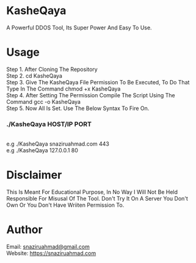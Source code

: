 # KasheQaya
A Powerful DDOS Tool, Its Super Power And Easy To Use.

# Usage
Step 1.   After Cloning The Repository <br />
Step 2.   cd KasheQaya <br />
Step 3.   Give The KasheQaya File Permission To Be Executed, To Do That Type In The Command chmod +x KasheQaya <br />
Step 4.   After Setting The Permission Compile The Script Using The Command gcc -o KasheQaya <br />
Step 5.   Now All Is Set. Use The Below Syntax To Fire On. <br />

  <h3> ./KasheQaya HOST/IP PORT </h3><br />
  e.g ./KasheQaya snaziruahmad.com 443 <br />
  e.g ./KasheQaya 127.0.0.1 80 <br />
  
# Disclaimer
This Is Meant For Educational Purpose, In No Way I Will Not Be Held Responsible For Misusal Of The Tool. Don't Try It On A Server You Don't Own Or You Don't Have Wriiten Permission To.

# Author
Email: snaziruahmad@gmail.com <br />
Website: https://snaziruahmad.com <br />
